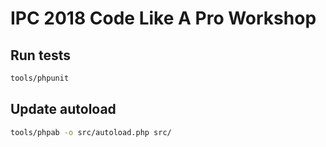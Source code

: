# IPC 2018 Code Like A Pro Workshop

## Run tests

```bash
tools/phpunit
```

## Update autoload

```bash
tools/phpab -o src/autoload.php src/
```
